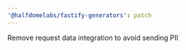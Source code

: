 ```yaml
---
'@halfdomelabs/fastify-generators': patch
---
```


Remove request data integration to avoid sending PII
